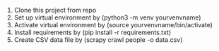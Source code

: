 1. Clone this project from repo
2. Set up virtual environment by (python3 -m venv yourvenvname)
3. Activate virtual environment by (source yourvenvname/bin/activate)
4. Install requirements by (pip install -r requirements.txt)
5. Create CSV data file by (scrapy crawl people -o data.csv)
